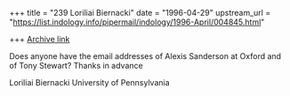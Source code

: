 +++
title = "239 Loriliai Biernacki"
date = "1996-04-29"
upstream_url = "https://list.indology.info/pipermail/indology/1996-April/004845.html"

+++
[Archive link](https://list.indology.info/pipermail/indology/1996-April/004845.html)

Does anyone have the email addresses of Alexis Sanderson at Oxford and of 
Tony Stewart?
Thanks in advance

Loriliai Biernacki
University of Pennsylvania




